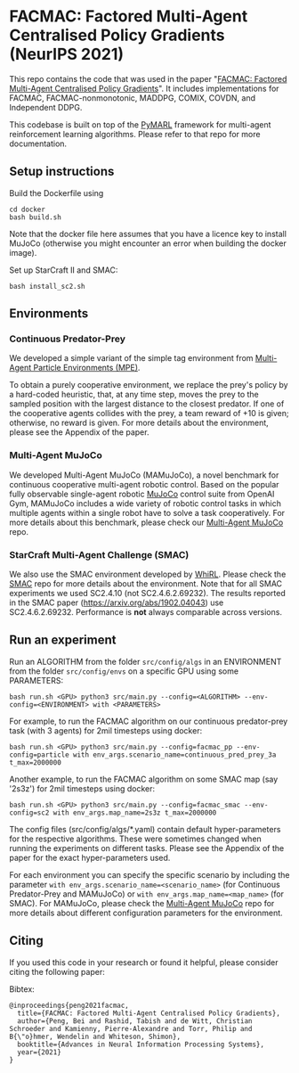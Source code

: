 # FACMAC: Factored Multi-Agent Centralised Policy Gradients (NeurIPS 2021)

This repo contains the code that was used in the paper "[FACMAC: Factored Multi-Agent Centralised Policy Gradients](https://arxiv.org/abs/2003.06709)".
It includes implementations for FACMAC, FACMAC-nonmonotonic, MADDPG, COMIX, COVDN, and Independent DDPG.

This codebase is built on top of the [PyMARL](https://github.com/oxwhirl/pymarl) framework for multi-agent reinforcement learning algorithms.
Please refer to that repo for more documentation.

## Setup instructions

Build the Dockerfile using
```
cd docker
bash build.sh
```
Note that the docker file here assumes that you have a licence key to install MuJoCo (otherwise you might encounter an error when building the docker image).

Set up StarCraft II and SMAC:
```
bash install_sc2.sh
```

## Environments

### Continuous Predator-Prey
We developed a simple variant of the simple tag environment from [Multi-Agent Particle Environments (MPE)](https://github.com/openai/multiagent-particle-envs).

To obtain a purely cooperative environment, we replace the prey's policy by a hard-coded heuristic, that, at any time step,
moves the prey to the sampled position with the largest distance to the closest predator. If one of the cooperative agents
collides with the prey, a team reward of +10 is given; otherwise, no reward is given.
For more details about the environment, please see the Appendix of the paper.

### Multi-Agent MuJoCo
We developed Multi-Agent MuJoCo (MAMuJoCo), a novel benchmark for continuous cooperative multi-agent robotic control.
Based on the popular fully observable single-agent robotic [MuJoCo](https://github.com/openai/mujoco-py) control suite from OpenAI Gym,
MAMuJoCo includes a wide variety of robotic control tasks in which multiple agents within a single robot have to solve a task cooperatively.
For more details about this benchmark, please check our [Multi-Agent MuJoCo](https://github.com/schroederdewitt/multiagent_mujoco) repo.

### StarCraft Multi-Agent Challenge (SMAC)
We also use the SMAC environment developed by [WhiRL](https://whirl.cs.ox.ac.uk/). Please check the [SMAC](https://github.com/oxwhirl/smac) repo for more details about the environment.
Note that for all SMAC experiments we used SC2.4.10 (not SC2.4.6.2.69232).
The results reported in the SMAC paper (https://arxiv.org/abs/1902.04043) use SC2.4.6.2.69232.
Performance is **not** always comparable across versions.

## Run an experiment 

Run an ALGORITHM from the folder `src/config/algs`
in an ENVIRONMENT from the folder `src/config/envs`
on a specific GPU using some PARAMETERS:
```
bash run.sh <GPU> python3 src/main.py --config=<ALGORITHM> --env-config=<ENVIRONMENT> with <PARAMETERS>
```

For example, to run the FACMAC algorithm on our continuous predator-prey task (with 3 agents) for 2mil timesteps using docker:
```
bash run.sh <GPU> python3 src/main.py --config=facmac_pp --env-config=particle with env_args.scenario_name=continuous_pred_prey_3a t_max=2000000
```

Another example, to run the FACMAC algorithm on some SMAC map (say '2s3z') for 2mil timesteps using docker:
```
bash run.sh <GPU> python3 src/main.py --config=facmac_smac --env-config=sc2 with env_args.map_name=2s3z t_max=2000000
```

The config files (src/config/algs/*.yaml) contain default hyper-parameters for the respective algorithms.
These were sometimes changed when running the experiments on different tasks.
Please see the Appendix of the paper for the exact hyper-parameters used.

For each environment you can specify the specific scenario by
including the parameter `with env_args.scenario_name=<scenario_name>` (for Continuous Predator-Prey and MAMuJoCo)
or `with env_args.map_name=<map_name>` (for SMAC).
For MAMuJoCo, please check the [Multi-Agent MuJoCo](https://github.com/schroederdewitt/multiagent_mujoco) repo for more details about different configuration parameters for the environment.


## Citing
If you used this code in your research or found it helpful, please consider citing the following paper:

Bibtex:
```
@inproceedings{peng2021facmac,
  title={FACMAC: Factored Multi-Agent Centralised Policy Gradients},
  author={Peng, Bei and Rashid, Tabish and de Witt, Christian Schroeder and Kamienny, Pierre-Alexandre and Torr, Philip and B{\"o}hmer, Wendelin and Whiteson, Shimon},
  booktitle={Advances in Neural Information Processing Systems},
  year={2021}
}
```